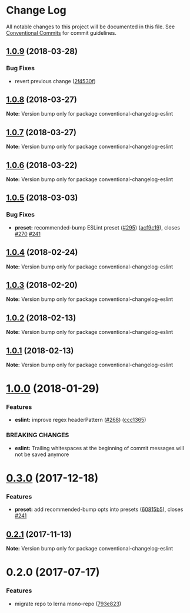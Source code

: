 # Change Log

All notable changes to this project will be documented in this file.
See [Conventional Commits](https://conventionalcommits.org) for commit guidelines.

<a name="1.0.9"></a>
## [1.0.9](https://github.com/conventional-changelog/conventional-changelog/compare/conventional-changelog-eslint@1.0.8...conventional-changelog-eslint@1.0.9) (2018-03-28)


### Bug Fixes

* revert previous change ([2f4530f](https://github.com/conventional-changelog/conventional-changelog/commit/2f4530f))




<a name="1.0.8"></a>
## [1.0.8](https://github.com/conventional-changelog/conventional-changelog/compare/conventional-changelog-eslint@1.0.7...conventional-changelog-eslint@1.0.8) (2018-03-27)




**Note:** Version bump only for package conventional-changelog-eslint

<a name="1.0.7"></a>
## [1.0.7](https://github.com/conventional-changelog/conventional-changelog/compare/conventional-changelog-eslint@1.0.6...conventional-changelog-eslint@1.0.7) (2018-03-27)




**Note:** Version bump only for package conventional-changelog-eslint

<a name="1.0.6"></a>
## [1.0.6](https://github.com/conventional-changelog/conventional-changelog/compare/conventional-changelog-eslint@1.0.5...conventional-changelog-eslint@1.0.6) (2018-03-22)




**Note:** Version bump only for package conventional-changelog-eslint

<a name="1.0.5"></a>
## [1.0.5](https://github.com/conventional-changelog/conventional-changelog/compare/conventional-changelog-eslint@1.0.4...conventional-changelog-eslint@1.0.5) (2018-03-03)


### Bug Fixes

* **preset:** recommended-bump ESLint preset ([#295](https://github.com/conventional-changelog/conventional-changelog/issues/295)) ([acf9c19](https://github.com/conventional-changelog/conventional-changelog/commit/acf9c19)), closes [#270](https://github.com/conventional-changelog/conventional-changelog/issues/270) [#241](https://github.com/conventional-changelog/conventional-changelog/issues/241)




<a name="1.0.4"></a>
## [1.0.4](https://github.com/conventional-changelog/conventional-changelog/compare/conventional-changelog-eslint@1.0.3...conventional-changelog-eslint@1.0.4) (2018-02-24)




**Note:** Version bump only for package conventional-changelog-eslint

<a name="1.0.3"></a>
## [1.0.3](https://github.com/conventional-changelog/conventional-changelog/compare/conventional-changelog-eslint@1.0.2...conventional-changelog-eslint@1.0.3) (2018-02-20)




**Note:** Version bump only for package conventional-changelog-eslint

<a name="1.0.2"></a>
## [1.0.2](https://github.com/stevemao/conventional-changelog-eslint/compare/conventional-changelog-eslint@1.0.1...conventional-changelog-eslint@1.0.2) (2018-02-13)




**Note:** Version bump only for package conventional-changelog-eslint

<a name="1.0.1"></a>
## [1.0.1](https://github.com/stevemao/conventional-changelog-eslint/compare/conventional-changelog-eslint@1.0.0...conventional-changelog-eslint@1.0.1) (2018-02-13)




**Note:** Version bump only for package conventional-changelog-eslint

<a name="1.0.0"></a>
# [1.0.0](https://github.com/stevemao/conventional-changelog-eslint/compare/conventional-changelog-eslint@0.3.0...conventional-changelog-eslint@1.0.0) (2018-01-29)


### Features

* **eslint:** improve regex headerPattern ([#268](https://github.com/stevemao/conventional-changelog-eslint/issues/268)) ([ccc1365](https://github.com/stevemao/conventional-changelog-eslint/commit/ccc1365))


### BREAKING CHANGES

* **eslint:** Trailing whitespaces at the beginning of commit messages
will not be saved anymore




<a name="0.3.0"></a>
# [0.3.0](https://github.com/stevemao/conventional-changelog-eslint/compare/conventional-changelog-eslint@0.2.1...conventional-changelog-eslint@0.3.0) (2017-12-18)


### Features

* **preset:** add recommended-bump opts into presets ([60815b5](https://github.com/stevemao/conventional-changelog-eslint/commit/60815b5)), closes [#241](https://github.com/stevemao/conventional-changelog-eslint/issues/241)




<a name="0.2.1"></a>
## [0.2.1](https://github.com/stevemao/conventional-changelog-eslint/compare/conventional-changelog-eslint@0.2.0...conventional-changelog-eslint@0.2.1) (2017-11-13)




**Note:** Version bump only for package conventional-changelog-eslint

<a name="0.2.0"></a>
# 0.2.0 (2017-07-17)


### Features

* migrate repo to lerna mono-repo ([793e823](https://github.com/stevemao/conventional-changelog-eslint/commit/793e823))
